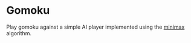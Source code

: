 # Gomoku

Play gomoku against a simple AI player implemented using the
[minimax](https://en.wikipedia.org/wiki/Minimax#Minimax_algorithm_with_alternate_moves) algorithm.
